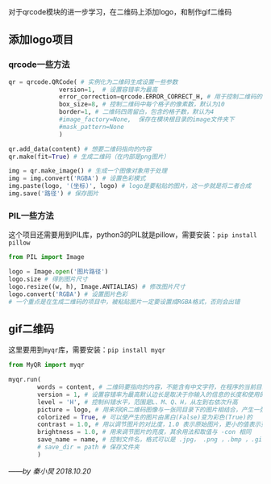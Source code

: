 对于qrcode模块的进一步学习，在二维码上添加logo，和制作gif二维码

## 添加logo项目

### qrcode一些方法

```python
qr = qrcode.QRCode( # 实例化为二维码生成设置一些参数
              version=1,  # 设置容错率为最高
              error_correction=qrcode.ERROR_CORRECT_H, # 用于控制二维码的错误纠正程度
              box_size=8, # 控制二维码中每个格子的像素数，默认为10
              border=1, # 二维码四周留白，包含的格子数，默认为4
              #image_factory=None,  保存在模块根目录的image文件夹下
              #mask_pattern=None
              )

qr.add_data(content) # 想要二维码指向的内容
qr.make(fit=True) # 生成二维码（在内部是png图片）

img = qr.make_image() # 生成一个图像对象用于处理
img = img.convert('RGBA') # 设置色彩模式
img.paste(logo, '(坐标)', logo) # logo是要粘贴的图片，这一步就是将二者合成
img.save('路径') # 保存图片
```

### PIL一些方法
这个项目还需要用到PIL库，python3的PIL就是pillow，需要安装：`pip install pillow`

```python
from PIL import Image

logo = Image.open('图片路径')
logo.size # 得到图片尺寸
logo.resize((w, h), Image.ANTIALIAS) # 修改图片尺寸
logo.convert('RGBA') # 设置图片色彩
# 一个重点是在生成二维码的项目中，被粘贴图片一定要设置成RGBA格式，否则会出错
```

## gif二维码
这里要用到`myqr`库，需要安装：`pip install myqr`

```python
from MyQR import myqr

myqr.run(
        words = content, # 二维码要指向的内容，不能含有中文字符，在程序的当前目录中产生相应的二维码图片文件，默认命名为” qrcode.png
        version = 1, # 设置容错率为最高默认边长是取决于你输入的信息的长度和使用的纠错等级；而默认纠错等级是最高级的H
        level = 'H', # 控制纠错水平，范围是L、M、Q、H，从左到右依次升高
        picture = logo, # 用来将QR二维码图像与一张同目录下的图片相结合，产生一张黑白图片
        colorized = True, # 可以使产生的图片由黑白(False)变为彩色(True)的
        contrast = 1.0, # 用以调节图片的对比度，1.0 表示原始图片，更小的值表示更低对比度，更大反之。默认为1.0
        brightness = 1.0, # 用来调节图片的亮度，其余用法和取值与 -con 相同
        save_name = name, # 控制文件名，格式可以是 .jpg， .png ，.bmp ，.gif
        # save_dir = path # 保存文件夹
        )
```

*——by 秦小炅 2018.10.20*
